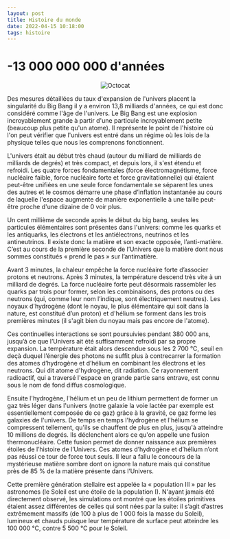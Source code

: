 ```yaml
---
layout: post
title: Histoire du monde
date: 2022-04-15 10:18:00
tags: histoire
---
```


# -13 000 000 000 d'années

<span style="display:block;text-align:center">![Octocat]({{site.baseurl}}/assets/img/bigbang.png)</span>

Des mesures détaillées du taux d'expansion de l'univers placent la singularité du Big Bang il y a environ 13,8 milliards d'années, ce qui est donc considéré comme l'âge de l'univers. Le Big Bang est une explosion incroyablement grande à partir d'une particule incroyablement petite (beaucoup plus petite qu'un atome). Il représente le point de l'histoire où l'on peut vérifier que l'univers est entré dans un régime où les lois de la physique telles que nous les comprenons fonctionnent.

L'univers était au début très chaud (autour du milliard de milliards de milliards de degrés) et très compact, et depuis lors, il s'est étendu et refroidi. Les quatre forces fondamentales (force électromagnétisme, force nucléaire faible, force nucléaire forte et force gravitationnelle) qui étaient peut-être unifiées en une seule force fondamentale se séparent les unes des autres et le cosmos démarre une phase d’inflation instantanée au cours de laquelle l'espace augmente de manière exponentielle à une taille peut-être proche d'une dizaine de 0 voir plus. 

Un cent millième de seconde après le début du big bang, seules les particules élémentaires sont présentes dans l'univers: comme les quarks et les antiquarks, les électrons et les antiélectrons, neutrinos et les antineutrinos. Il existe donc la matière et son exacte opposée, l’anti-matière. C’est au cours de la première seconde de l’Univers que la matière dont nous sommes constitués « prend le pas » sur l’antimatière. 

Avant 3 minutes, la chaleur empêche la force nucléaire forte d’associer protons et neutrons. Après 3 minutes, la température descend très vite à un milliard de degrés. La force nucléaire forte peut désormais rassembler les quarks par trois pour former, selon les combinaisons, des protons ou des neutrons (qui, comme leur nom l’indique, sont électriquement neutres). Les noyaux d'hydrogène (dont le noyau, le plus élémentaire qui soit dans la nature, est constitué d’un proton) et d'hélium se forment dans les trois premières minutes (il s'agit bien du noyau mais pas encore de l'atome).

Ces continuelles interactions se sont poursuivies pendant 380 000 ans, jusqu’à ce que l’Univers ait été suffisamment refroidi par sa propre expansion. La température était alors descendue sous les 2 700 °C, seuil en deçà duquel l’énergie des photons ne suffit plus à contrecarrer la formation des atomes d’hydrogène et d’hélium en combinant les électrons et les neutrons. Qui dit atome d'hydrogène, dit radiation. Ce rayonnement radioactif, qui a traversé l'espace en grande partie sans entrave, est connu sous le nom de fond diffus cosmologique.

Ensuite l'hydrogène, l'hélium et un peu de lithium permettent de former un gaz très léger dans l'univers (notre galaxie la voie lactée par exemple est essentiellement composée de ce gaz) grâce à la gravité, ce gaz forme les galaxies de l'univers. De temps en temps l'hydrogène et l'hélium se compressent tellement, qu'ils se chauffent de plus en plus, jusqu'à atteindre 10 millions de degrés. Ils déclenchent alors ce qu'on appelle une fusion thermonucléaire. Cette fusion permet de donner naissance aux premières étoiles de l’histoire de l’Univers. Ces atomes d’hydrogène et d’hélium n’ont pas réussi ce tour de force tout seuls. Il leur a fallu le concours de la mystérieuse matière sombre dont on ignore la nature mais qui constitue près de 85 % de la matière présente dans l’Univers. 

Cette première génération stellaire est appelée la « population III » par les astronomes (le Soleil est une étoile de la population I). N'ayant jamais été directement observé, les simulations ont montré que les étoiles primitives étaient assez différentes de celles qui sont nées par la suite: il s’agit d’astres extrêmement massifs (de 100 à plus de 1 000 fois la masse du Soleil), lumineux et chauds puisque leur température de surface peut atteindre les 100 000 °C, contre 5 500 °C pour le Soleil.



